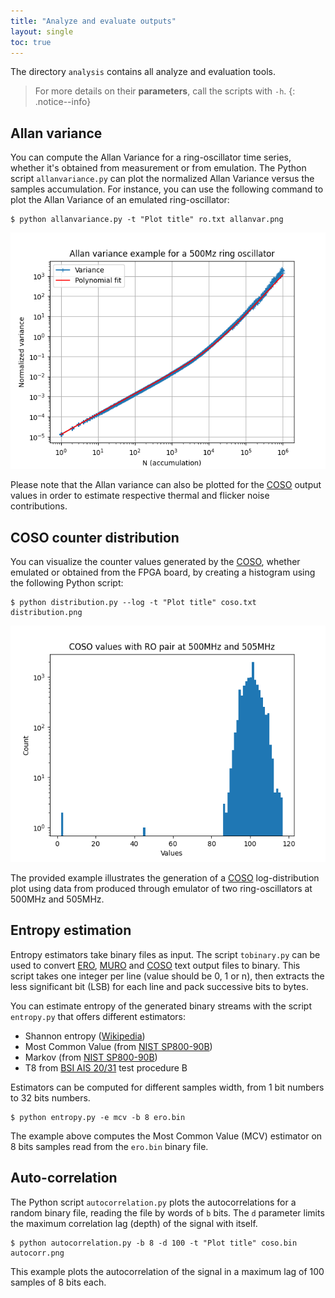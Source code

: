 ```yaml
---
title: "Analyze and evaluate outputs"
layout: single
toc: true
---
```


The directory `analysis` contains all analyze and evaluation tools.

> For more details on their **parameters**, call the scripts with `-h`.
{: .notice--info}

## Allan variance

You can compute the Allan Variance for a ring-oscillator time series, whether it's obtained from measurement or from emulation. The Python script `allanvariance.py` can plot the normalized Allan Variance versus the samples accumulation. For instance, you can use the following command to plot the Allan Variance of an emulated ring-oscillator:

```
$ python allanvariance.py -t "Plot title" ro.txt allanvar.png
```

![Allan variance example for a 500Mz ring oscillator](/assets/images/allanvariance.png)

Please note that the Allan variance can also be plotted for the [COSO](hardware/#coso) output values in order to estimate respective thermal and flicker noise contributions.

## COSO counter distribution

You can visualize the counter values generated by the [COSO](hardware/#coso), whether emulated or obtained from the FPGA board, by creating a histogram using the following Python script:

```
$ python distribution.py --log -t "Plot title" coso.txt distribution.png
```

![COSO values with RO pair at 500MHz and 505MHz](/assets/images/cosodistribution.png)

The provided example illustrates the generation of a [COSO](hardware/#coso) log-distribution plot using data from produced through emulator of two ring-oscillators at 500MHz and 505MHz.

## Entropy estimation

Entropy estimators take binary files as input. The script `tobinary.py` can be used to convert [ERO](hardware/#ero), [MURO](hardware/#muro) and [COSO](hardware/#coso) text output files to binary. This script takes one integer per line (value should be 0, 1 or n), then extracts the less significant bit (LSB) for each line and pack successive bits to bytes.

You can estimate entropy of the generated binary streams with the script `entropy.py` that offers different estimators:
* Shannon entropy ([Wikipedia](https://en.wikipedia.org/wiki/Entropy_(information_theory)))
* Most Common Value (from [NIST SP800-90B](https://csrc.nist.gov/pubs/sp/800/90/b/final))
* Markov (from [NIST SP800-90B](https://csrc.nist.gov/pubs/sp/800/90/b/final))
* T8 from [BSI AIS 20/31](https://www.bsi.bund.de/dok/randomnumbergenerators) test procedure B

Estimators can be computed for different samples width, from 1 bit numbers to 32 bits numbers.

```
$ python entropy.py -e mcv -b 8 ero.bin
```

The example above computes the Most Common Value (MCV) estimator on 8 bits samples read from the `ero.bin` binary file.

## Auto-correlation

The Python script `autocorrelation.py` plots the autocorrelations for a random binary file, reading the file by words of `b` bits. The `d` parameter limits the maximum correlation lag (depth) of the signal with itself.

```
$ python autocorrelation.py -b 8 -d 100 -t "Plot title" coso.bin autocorr.png
```

This example plots the autocorrelation of the signal in a maximum lag of 100 samples of 8 bits each.

<!-- ## Howtos and recipies -->

<!-- ### How to estimate thermal and flicker noise amplitude factors -->

<!-- ### How to run standardized test -->

